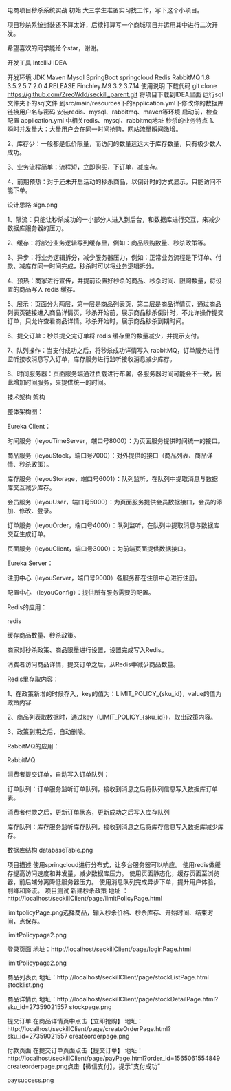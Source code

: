 电商项目秒杀系统实战
初始
大三学生准备实习找工作，写下这个小项目。

项目秒杀系统封装还不算太好，后续打算写一个商城项目并运用其中进行二次开发。

希望喜欢的同学能给个star，谢谢。

开发工具
IntelliJ IDEA

开发环境
JDK	Maven	Mysql	SpringBoot	springcloud	Redis	RabbitMQ
1.8	3.5.2	5.7	2.0.4.RELEASE	Finchley.M9	3.2	3.7.14
使用说明
下载代码 git clone https://github.com/ZreoWdd/seckill_parent.git 将项目下载到IDEA里面
运行sql文件夹下的sql文件
到src/main/resources下的application.yml下修改你的数据库链接用户名与密码
安装redis、mysql、rabbitmq、maven等环境
启动前，检查配置 application.yml 中相关redis、mysql、rabbitmq地址
秒杀的业务特点
1、瞬时并发量大：大量用户会在同一时间抢购，网站流量瞬间激增。

2、库存少：一般都是低价限量，而访问的数量远远大于库存数量，只有极少数人成功。

3、业务流程简单：流程短，立即购买，下订单，减库存。

4、前期预热：对于还未开启活动的秒杀商品，以倒计时的方式显示，只能访问不能下单。

设计思路
sign.png

1、限流：只能让秒杀成功的一小部分人进入到后台，和数据库进行交互，来减少数据库服务器的压力。

2、缓存：将部分业务逻辑写到缓存里，例如：商品限购数量、秒杀政策等。

3、异步：将业务逻辑拆分，减少服务器压力，例如：正常业务流程是下订单、付款、减库存同一时间完成，秒杀时可以将业务逻辑拆分。

4、预热：商家进行宣传，并提前设置好秒杀的商品、秒杀时间、限购数量，将设置的商品写入 redis 缓存。

5、展示：页面分为两层，第一层是商品列表页，第二层是商品详情页，通过商品列表页链接进入商品详情页，秒杀开始前，展示商品秒杀倒计时，不允许操作提交订单，只允许查看商品详情。秒杀开始时，展示商品秒杀到期时间。

6、提交订单：秒杀提交完订单将 redis 缓存里的数量减少，并提示支付。

7、队列操作：当支付成功之后，将秒杀成功详情写入 rabbitMQ，订单服务进行监听接收消息写入订单，库存服务进行监听接收消息减少库存。

8、时间服务器：页面服务端通过负载进行布署，各服务器时间可能会不一致，因此增加时间服务，来提供统一的时间。

技术架构
架构

整体架构图：

Eureka Client：

时间服务（leyouTimeServer，端口号8000）：为页面服务提供时间统一的接口。

商品服务（leyouStock，端口号7000）：对外提供的接口（商品列表、商品详情、秒杀政策）。

库存服务（leyouStorage，端口号6001）：队列监听，在队列中提取消息与数据库交互减少库存。

会员服务（leyouUser，端口号5000）：为页面服务提供会员数据接口，会员的添加、修改、登录。

订单服务（leyouOrder，端口号4000）：队列监听，在队列中提取消息与数据库交互生成订单。

页面服务（leyouClient，端口号3000）：为前端页面提供数据接口。

Eureka Server：

注册中心（leyouServer，端口号9000）各服务都在注册中心进行注册。

配置中心 （leyouConfig）：提供所有服务需要的配置。

Redis的应用：

redis

缓存商品数量、秒杀政策。

商家对秒杀政策、商品限量进行设置，设置完成写入Redis。

消费者访问商品详情，提交订单之后，从Redis中减少商品数量。

Redis里存取内容：

1、在政策新增的时候存入，key的值为：LIMIT_POLICY_{sku_id}，value的值为政策内容

2、商品列表取数据时，通过key（LIMIT_POLICY_{sku_id}），取出政策内容。

3、政策到期之后，自动删除。

RabbitMQ的应用：

RabbitMQ

消费者提交订单，自动写入订单队列：

订单队列：订单服务监听订单队列，接收到消息之后将队列信息写入数据库订单表。

消费者付款之后，更新订单状态，更新成功之后写入库存队列

库存队列：库存服务监听库存队列，接收到消息之后将库存信息写入数据库减少库存。

数据库结构
databaseTable.png

项目描述
使用springcloud进行分布式，让多台服务器可以响应。
使用redis做缓存提高访问速度和并发量，减少数据库压力。
使用页面静态化，缓存页面至浏览器，前后端分离降低服务器压力。
使用消息队列完成异步下单，提升用户体验，削峰和降流。
项目测试
新建秒杀政策 地址 ： http://localhost/seckillClient/page/limitPolicyPage.html

limitpolicyPage.png选择商品，输入秒杀价格、秒杀库存、开始时间、结束时间，点保存。

limitPolicypage2.png

登录页面 地址：http://localhost/seckillClient/page/loginPage.html

limitPolicypage2.png

商品列表页 地址：http://localhost/seckillClient/page/stockListPage.html
stocklist.png

商品详情页 地址：http://localhost/seckillClient/page/stockDetailPage.html?sku_id=27359021557
stockpage.png

提交订单 在商品详情页中点击【立即抢购】 地址：http://localhost/seckillClient/page/createOrderPage.html?sku_id=27359021557
createorderpage.png

付款页面 在提交订单页面点击【提交订单】 地址：http://localhost/seckillClient/page/payPage.html?order_id=1565061554849
createorderpage.png点击【微信支付】，提示“支付成功”

paysuccess.png
